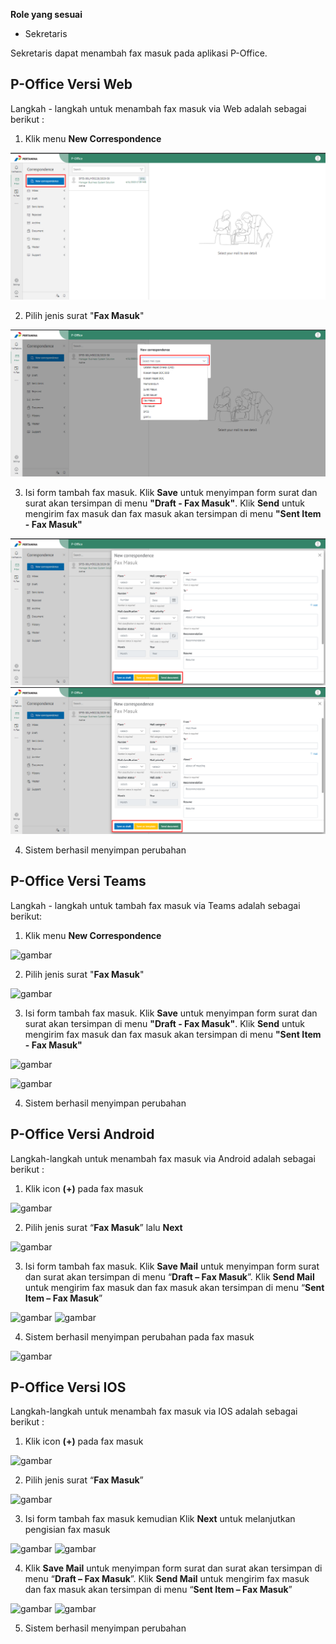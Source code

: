 **Role yang sesuai**

- Sekretaris

Sekretaris dapat menambah fax masuk pada aplikasi P-Office.

## **P-Office Versi Web**

Langkah - langkah untuk menambah fax masuk via Web adalah sebagai berikut :

1. Klik menu **New Correspondence**

![gambar](FaxMasuk/FM_WEB/02TambahFM01.png)

2. Pilih jenis surat "**Fax Masuk**"

![gambar](FaxMasuk/FM_WEB/02TambahFM02.png)

3. Isi form tambah fax masuk. Klik **Save** untuk menyimpan form surat dan surat akan tersimpan di menu **"Draft - Fax Masuk"**. Klik **Send** untuk mengirim fax masuk dan fax masuk akan tersimpan di menu **"Sent Item - Fax Masuk"**

![gambar](FaxMasuk/FM_WEB/02TambahFM03.png) ![gambar](FaxMasuk/FM_WEB/02TambahFM04.png)

4. Sistem berhasil menyimpan perubahan

## **P-Office Versi Teams**

Langkah - langkah untuk tambah fax masuk via Teams adalah sebagai berikut:

1. Klik menu **New Correspondence**

![gambar](FaxMasuk/FM_Teams/FM02.png)

2. Pilih jenis surat "**Fax Masuk**"

![gambar](FaxMasuk/FM_Teams/FM03.png)

3. Isi form tambah fax masuk. Klik **Save** untuk menyimpan form surat dan surat akan tersimpan di menu **"Draft - Fax Masuk"**. Klik **Send** untuk mengirim fax masuk dan fax masuk akan tersimpan di menu **"Sent Item - Fax Masuk"**

![gambar](FaxMasuk/FM_Teams/FM04.png)

![gambar](FaxMasuk/FM_Teams/FM05.png)

4. Sistem berhasil menyimpan perubahan

## **P-Office Versi Android**

Langkah-langkah untuk menambah fax masuk via Android adalah sebagai berikut :

1. Klik icon **(+)** pada fax masuk

![gambar](FaxMasuk/FM_Android/TambahFM/A01.jpg)

2. Pilih jenis surat “**Fax Masuk**” lalu **Next**

![gambar](FaxMasuk/FM_Android/TambahFM/A02.jpg)

3. Isi form tambah fax masuk. Klik **Save Mail** untuk menyimpan form surat dan surat akan tersimpan di menu “**Draft – Fax Masuk**”. Klik **Send Mail** untuk mengirim fax masuk dan fax masuk akan tersimpan di menu “**Sent Item – Fax Masuk**”

![gambar](FaxMasuk/FM_Android/TambahFM/A03.jpg) ![gambar](FaxMasuk/FM_Android/TambahFM/A04.jpg)

4. Sistem berhasil menyimpan perubahan pada fax masuk

![gambar](FaxMasuk/FM_Android/TambahFM/A05.jpg)

## **P-Office Versi IOS**

Langkah-langkah untuk menambah fax masuk via IOS adalah sebagai berikut :

1. Klik icon **(+)** pada fax masuk

![gambar](FaxMasuk/FM_IOS/FM-2.png)

2. Pilih jenis surat “**Fax Masuk**”

![gambar](FaxMasuk/FM_IOS/FM-3.png)

3. Isi form tambah fax masuk kemudian Klik **Next** untuk melanjutkan pengisian fax masuk

![gambar](FaxMasuk/FM_IOS/FM-4.1.png) ![gambar](FaxMasuk/FM_IOS/FM-4.2.png)

4. Klik **Save Mail** untuk menyimpan form surat dan surat akan tersimpan di menu “**Draft – Fax Masuk**”. Klik **Send Mail** untuk mengirim fax masuk dan fax masuk akan tersimpan di menu “**Sent Item – Fax Masuk**”

![gambar](FaxMasuk/FM_IOS/FM-5.1.png) ![gambar](FaxMasuk/FM_IOS/FM-5.2.png)

5. Sistem berhasil menyimpan perubahan
